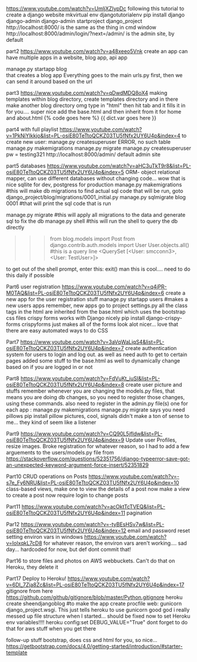 https://www.youtube.com/watch?v=UmljXZIypDc
following this tutorial to create a django website
mkvirtual env djangotutorialenv
pip install django
django-admin
django-admin startproject django_project
http://localhost:8000/ is the same as the thing in cmd window
http://localhost:8000/admin/login/?next=/admin/ is the admin site, by default


part2 https://www.youtube.com/watch?v=a48xeeo5Vnk create an app
can have multiple apps in a website, blog app, api app

manage.py startapp blog            
that creates a blog app
Everything goes to the main urls.py first, then we can send it around based on the url

part3 https://www.youtube.com/watch?v=qDwdMDQ8oX4 making templates
within blog directory, create templates directory and in there make another blog directory
omg type in "html" then hit tab and it fills it in for you.... super nice
add the base.html and then inherit from it for home and about.html
{% code goes here %}
{{ dict.var goes here }}

part4 with full playlist https://www.youtube.com/watch?v=1PkNiYlkkjo&list=PL-osiE80TeTtoQCKZ03TU5fNfx2UY6U4p&index=4
to create new user: manage.py createsuperuser ERROR, no such table
manage.py makemigrations
manage.py migrate
manage.py createsuperuser  pw = testing321
http://localhost:8000/admin/ default admin site

part5 databases https://www.youtube.com/watch?v=aHC3uTkT9r8&list=PL-osiE80TeTtoQCKZ03TU5fNfx2UY6U4p&index=5
ORM- object relational mapper, can use different databases without changing code... wow that is nice
sqllite for dev, postgress for production
manage.py makemigrations   #this will make db migrations
to find actual sql code that will be run, goto django_project/blog/migrations/0001_initial.py
manage.py sqlmigrate blog 0001  #that will print the sql code that is run

manage.py migrate  #this will apply all migrations to the data and generate sql to fix the db
manage.py shell    #this will run the shell to query the db directly

>>> from blog.models import Post
>>> from django.contrib.auth.models import User
>>> User.objects.all()          #this is a query line
<QuerySet [<User: smcconn3>, <User: TestUser>]>

to get out of the shell prompt, enter this: exit()
man this is cool.... need to do this daily if possible

Part6 user registration https://www.youtube.com/watch?v=q4jPR-M0TAQ&list=PL-osiE80TeTtoQCKZ03TU5fNfx2UY6U4p&index=6
create a new app for the user registration stuff
manage.py startapp users  #makes a new users apps
remember, new apps go to project settings.py
all the class tags in the html are inherited from the base.html which uses the bootstrap css files
crispy forms works with Django nicely
pip install django-crispy-forms
crispyforms just makes all of the forms look alot nicer... love that there are easy automated ways to do CSS

Part7 https://www.youtube.com/watch?v=3aVqWaLjqS4&list=PL-osiE80TeTtoQCKZ03TU5fNfx2UY6U4p&index=7
create authentication system for users to login and log out. as well as need auth to get to certain pages
added some stuff to the base.html as well to dynamically change based on if you are logged in or not

Part8 https://www.youtube.com/watch?v=FdVuKt_iuSI&list=PL-osiE80TeTtoQCKZ03TU5fNfx2UY6U4p&index=8
create user picture and stuffs
remember whenever you are changing the models.py files, that means you are doing db changes, so you need to register those
changes, using these commands. also need to register in the admin.py file(s) one for each app :
manage.py makemigrations
manage.py migrate
says you need pillows
pip install pillow
pictures, cool, signals didn't make a ton of sense to me... they kind of seem like a listener

Part9 https://www.youtube.com/watch?v=CQ90L5jfldw&list=PL-osiE80TeTtoQCKZ03TU5fNfx2UY6U4p&index=9
Update user Profiles, resize images. Broke registration for whatever reason, so I had to add a few
  arguements to the users/models.py file from https://stackoverflow.com/questions/52351756/django-typeerror-save-got-an-unexpected-keyword-argument-force-insert/52351829

Part10 CRUD operations on Posts https://www.youtube.com/watch?v=-s7e_Fy6NRU&list=PL-osiE80TeTtoQCKZ03TU5fNfx2UY6U4p&index=10
class-based views, make one to view the details of a post
now make a view to create a post
now require login to change posts


Part11 https://www.youtube.com/watch?v=acOktTcTVEQ&list=PL-osiE80TeTtoQCKZ03TU5fNfx2UY6U4p&index=11
pagination

Par12 https://www.youtube.com/watch?v=-tyBEsHSv7w&list=PL-osiE80TeTtoQCKZ03TU5fNfx2UY6U4p&index=12
email and password reset
setting environ vars in windows https://www.youtube.com/watch?v=IolxqkL7cD8
for whatever reason, the environ vars aren't working.... sad day... hardcoded for now, but def dont commit that!

Part16 to store files and photos on AWS webbuckets. Can't do that on Heroku, they delete it

Part17 Deploy to Heroku! https://www.youtube.com/watch?v=6DI_7Zja8Zc&list=PL-osiE80TeTtoQCKZ03TU5fNfx2UY6U4p&index=17
gitignore from here https://github.com/github/gitignore/blob/master/Python.gitignore
heroku create sheendjangoblog   #to make the app
create procfile web: gunicorn django_project.wsgi. This just tells heroku to use gunicorn
good god i really messed up file structure when I started... should be fixed now
to set Heroku env variables!!!!
heroku config:set DEBUG_VALUE="True"
dont forget to do that for aws stuff when you get there


follow-up stuff
bootstrap, does css and html for you, so nice... https://getbootstrap.com/docs/4.0/getting-started/introduction/#starter-template
